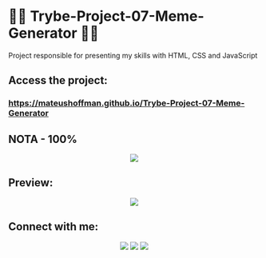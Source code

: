 # 💚💚 Trybe-Project-07-Meme-Generator 💚💚

Project responsible for presenting my skills with HTML, CSS and JavaScript

## Access the project:
### https://mateushoffman.github.io/Trybe-Project-07-Meme-Generator

## NOTA - 100%

<div align="center" margin="50px">
	<img src="img/"/>
</div>

## Preview:

<div align="center" margin="50px">
	<img src="img/"/>
</div>

## Connect with me:

<div align="center" margin="50px">
	  <a href = "mailto:mateushoffmandev@gmail.com"><img src="https://img.shields.io/badge/-Gmail-%23333?style=for-the-badge&logo=gmail&logoColor=white" target="_blank"></a>
	<a href="https://www.linkedin.com/in/mateushoffman/" target="_blank"><img src="https://img.shields.io/badge/-LinkedIn-%230077B5?style=for-the-badge&logo=linkedin&logoColor=white" target="_blank"></a>
	<a href="https://github.com/MateusHoffman" target="_blank"><img src="https://img.shields.io/badge/-GitHub-%23333?style=for-the-badge&logo=github&logoColor=white" target="_blank"></a>
</div>

